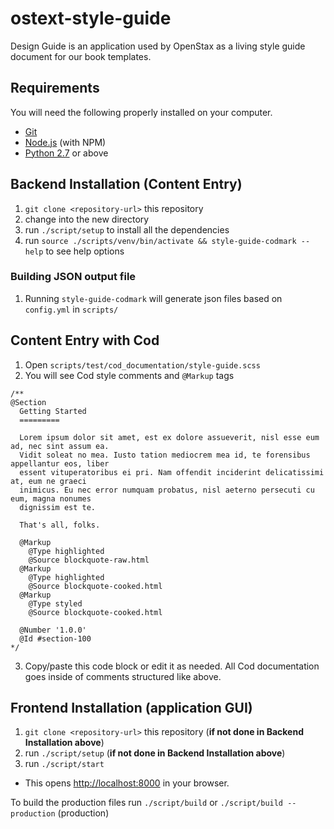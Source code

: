 # ostext-style-guide

Design Guide is an application used by OpenStax as a living style guide document for our book templates.

## Requirements
You will need the following properly installed on your computer.

* [Git](http://git-scm.com/)
* [Node.js](http://nodejs.org/) (with NPM)
* [Python 2.7](https://www.python.org/downloads/) or above

## Backend Installation (Content Entry)

1. `git clone <repository-url>` this repository
1. change into the new directory
1. run `./script/setup` to install all the dependencies
1. run `source ./scripts/venv/bin/activate && style-guide-codmark --help` to see help options

### Building JSON output file

1. Running `style-guide-codmark` will generate json files based on `config.yml` in `scripts/`

## Content Entry with Cod
1. Open `scripts/test/cod_documentation/style-guide.scss`
2. You will see Cod style comments and `@Markup` tags
```
/**
@Section
  Getting Started
  =========

  Lorem ipsum dolor sit amet, est ex dolore assueverit, nisl esse eum ad, nec sint assum ea.
  Vidit soleat no mea. Iusto tation mediocrem mea id, te forensibus appellantur eos, liber
  essent vituperatoribus ei pri. Nam offendit inciderint delicatissimi at, eum ne graeci
  inimicus. Eu nec error numquam probatus, nisl aeterno persecuti cu eum, magna nonumes
  dignissim est te.

  That's all, folks.

  @Markup
    @Type highlighted
    @Source blockquote-raw.html
  @Markup
    @Type highlighted
    @Source blockquote-cooked.html
  @Markup
    @Type styled
    @Source blockquote-cooked.html

  @Number '1.0.0'
  @Id #section-100
*/
```

3. Copy/paste this code block or edit it as needed. All Cod documentation goes inside of comments structured like above.

## Frontend Installation (application GUI)

1. `git clone <repository-url>` this repository (**if not done in Backend Installation above**)
1. run `./script/setup` (**if not done in Backend Installation above**)
2. run `./script/start`
  * This opens [http://localhost:8000](http://localhost:8000) in your browser.

To build the production files run `./script/build` or `./script/build --production` (production)
